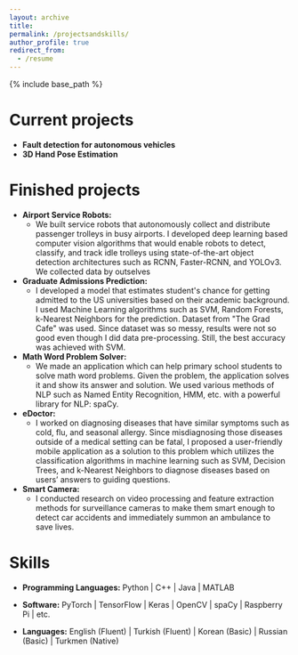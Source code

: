 ```yaml
---
layout: archive
title:
permalink: /projectsandskills/
author_profile: true
redirect_from:
  - /resume
---
```


{% include base_path %}


Current projects
======
* **Fault detection for autonomous vehicles**
* **3D Hand Pose Estimation**

Finished projects
======

* **Airport Service Robots:**
  * We built service robots that autonomously collect and distribute passenger trolleys in busy airports. I developed deep learning based computer vision algorithms that would enable robots to detect, classify, and track idle trolleys using state-of-the-art object detection architectures such as RCNN, Faster-RCNN, and YOLOv3. We collected data by outselves
* **Graduate Admissions Prediction:** 
  * I developed a model that estimates student's chance for getting admitted to the US universities based on their academic background. I used Machine Learning algorithms such as SVM, Random Forests, k-Nearest Neighbors for the prediction. Dataset from "The Grad Cafe" was used. Since dataset was so messy, results were not so good even though I did data pre-processing. Still, the best accuracy was achieved with SVM. 
* **Math Word Problem Solver:**
  * We made an application which can help primary school students to solve math word problems. Given the problem, the application solves it and show its answer and solution. We used various methods of NLP such as Named Entity Recognition, HMM, etc. with a powerful library for NLP: spaCy.
* **eDoctor:** 
  * I worked on diagnosing diseases that have similar symptoms such as cold, flu, and seasonal allergy. Since misdiagnosing those diseases outside of a medical setting can be fatal, I proposed a user-friendly mobile application as a solution to this problem which utilizes the classification algorithms in machine learning such as SVM, Decision Trees, and k-Nearest Neighbors to diagnose diseases based on users’ answers to guiding questions.
* **Smart Camera:**
  * I conducted research on video processing and feature extraction methods for surveillance cameras to make them smart enough to detect car accidents and immediately summon an ambulance to save lives.
  
  
Skills
======
* **Programming Languages:**
   Python | C++ | Java | MATLAB
  
* **Software:**
  PyTorch | TensorFlow | Keras | OpenCV | spaCy | Raspberry Pi | etc.
  
* **Languages:**
   English (Fluent) | Turkish (Fluent) | Korean (Basic) | Russian (Basic) | Turkmen (Native)
  
  
